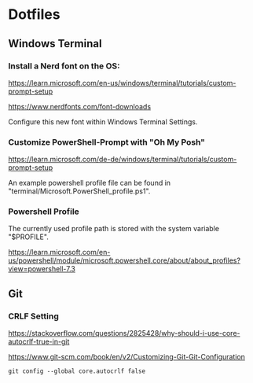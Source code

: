 # Dotfiles

## Windows Terminal 

### Install a Nerd font on the OS: 

https://learn.microsoft.com/en-us/windows/terminal/tutorials/custom-prompt-setup

https://www.nerdfonts.com/font-downloads

Configure this new font within Windows Terminal Settings.

### Customize PowerShell-Prompt with "Oh My Posh"

https://learn.microsoft.com/de-de/windows/terminal/tutorials/custom-prompt-setup

An example powershell profile file can be found in "terminal/Microsoft.PowerShell_profile.ps1".

### Powershell Profile

The currently used profile path is stored with the system variable "$PROFILE".

https://learn.microsoft.com/en-us/powershell/module/microsoft.powershell.core/about/about_profiles?view=powershell-7.3


## Git

### CRLF Setting

https://stackoverflow.com/questions/2825428/why-should-i-use-core-autocrlf-true-in-git

https://www.git-scm.com/book/en/v2/Customizing-Git-Git-Configuration

```
git config --global core.autocrlf false
```